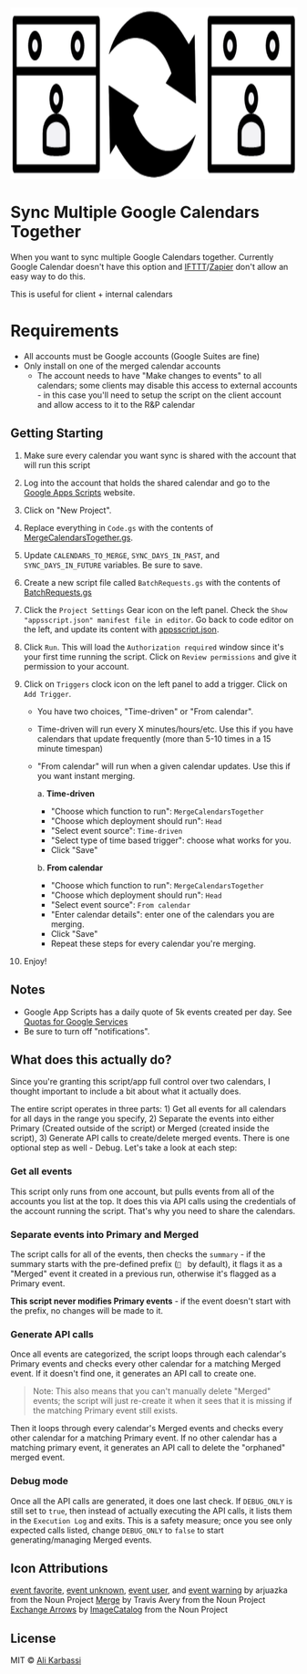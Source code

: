 <img src="logo.svg" width="100%" height="300" alt="Sync Multiple Google Calendars Together" />

# Sync Multiple Google Calendars Together

When you want to sync multiple Google Calendars together. Currently Google Calendar doesn't have this option and [IFTTT]/[Zapier] don't allow an easy way to do this.

This is useful for client + internal calendars

# Requirements

- All accounts must be Google accounts (Google Suites are fine)
- Only install on one of the merged calendar accounts
  - The account needs to have "Make changes to events" to all calendars; some clients may disable
    this access to external accounts - in this case you'll need to setup the script on the client
    account and allow access to it to the R&P calendar

## Getting Starting

1. Make sure every calendar you want sync is shared with the account that will run this script
1. Log into the account that holds the shared calendar and go to the [Google Apps Scripts] website.
1. Click on "New Project".
1. Replace everything in `Code.gs` with the contents of [MergeCalendarsTogether.gs].
1. Update `CALENDARS_TO_MERGE`, `SYNC_DAYS_IN_PAST`, and `SYNC_DAYS_IN_FUTURE` variables. Be sure to save.
1. Create a new script file called `BatchRequests.gs` with the contents of [BatchRequests.gs]
1. Click the `Project Settings` Gear icon on the left panel. Check the `Show "appsscript.json" manifest file in editor`. Go back to code editor on the left, and update its content with [appsscript.json].
1. Click `Run`. This will load the `Authorization required` window since it's your first time running the script. Click on `Review permissions` and give it permission to your account.
1. Click on `Triggers` clock icon on the left panel to add a trigger. Click on `Add Trigger`.

   - You have two choices, "Time-driven" or "From calendar".
   - Time-driven will run every X minutes/hours/etc. Use this if you have calendars that update frequently (more than 5-10 times in a 15 minute timespan)
   - "From calendar" will run when a given calendar updates. Use this if you want instant merging.

     a. **Time-driven**

     - "Choose which function to run": `MergeCalendarsTogether`
     - "Choose which deployment should run": `Head`
     - "Select event source": `Time-driven`
     - "Select type of time based trigger": choose what works for you.
     - Click "Save"

     b. **From calendar**

     - "Choose which function to run": `MergeCalendarsTogether`
     - "Choose which deployment should run": `Head`
     - "Select event source": `From calendar`
     - "Enter calendar details": enter one of the calendars you are merging.
     - Click "Save"
     - Repeat these steps for every calendar you're merging.

10. Enjoy!

## Notes

- Google App Scripts has a daily quote of 5k events created per day. See [Quotas for Google Services]
- Be sure to turn off "notifications".


## What does this actually do?

Since you're granting this script/app full control over two calendars, I thought important to
include a bit about what it actually does.

The entire script operates in three parts: 1) Get all events for all calendars for all days in the
range you specify, 2) Separate the events into either Primary (Created outside of the script) or
Merged (created inside the script), 3) Generate API calls to create/delete merged events. There is
one optional step as well - Debug. Let's take a look at each step:

### Get all events
This script only runs from one account, but pulls events from all of the accounts you list at the
top. It does this via API calls using the credentials of the account running the script. That's why
you need to share the calendars.

### Separate events into Primary and Merged
The script calls for all of the events, then checks the `summary` - if the summary starts with the
pre-defined prefix (`🔄 ` by default), it flags it as a "Merged" event it created in a previous run,
otherwise it's flagged as a Primary event.

**This script never modifies Primary events** - if the event doesn't start with the prefix, no
changes will be made to it.

### Generate API calls
Once all events are categorized, the script loops through each calendar's Primary events and checks
every other calendar for a matching Merged event. If it doesn't find one, it generates an API call
to create one.
> Note: This also means that you can't manually delete "Merged" events; the script will just
> re-create it when it sees that it is missing if the matching Primary event still exists.

Then it loops through every calendar's Merged events and checks every other calendar for a matching
Primary event. If no other calendar has a matching primary event, it generates an API call to delete
the "orphaned" merged event.

### Debug mode
Once all the API calls are generated, it does one last check. If `DEBUG_ONLY` is still set to
`true`, then instead of actually executing the API calls, it lists them in the `Execution Log` and
exits. This is a safety measure; once you see only expected calls listed, change `DEBUG_ONLY` to
`false` to start generating/managing Merged events.

## Icon Attributions

[event favorite], [event unknown], [event user], and [event warning] by arjuazka from the Noun Project
[Merge] by Travis Avery from the Noun Project
[Exchange Arrows] by [ImageCatalog] from the Noun Project

## License

MIT © [Ali Karbassi]

[ali karbassi]: http://karbassi.com
[trigger-icon]: trigger.png
[google apps scripts]: https://script.google.com/intro
[mergecalendarstogether.gs]: ../MergeCalendarsTogether.gs
[batchrequests.gs]: ../BatchRequests.gs
[appsscript.json]: ../appsscript.json
[quotas for google services]: https://developers.google.com/apps-script/guides/services/quotas
[ifttt]: https://ifttt.com/
[zapier]: https://zapier.com/
[event favorite]: https://thenounproject.com/arjuazka/collection/calendar/?i=548613
[event unknown]: https://thenounproject.com/arjuazka/collection/calendar/?i=548618
[event warning]: https://thenounproject.com/arjuazka/collection/calendar/?i=548620
[event user]: https://thenounproject.com/arjuazka/collection/calendar/?i=548621
[exchange arrows]: https://thenounproject.com/icon/exchange-arrows-405829/
[merge]: https://thenounproject.com/travisavery/collection/cursers-pointers-solid/?i=2286624
[imagecatalog]: https://thenounproject.com/anastasyastocks/  
